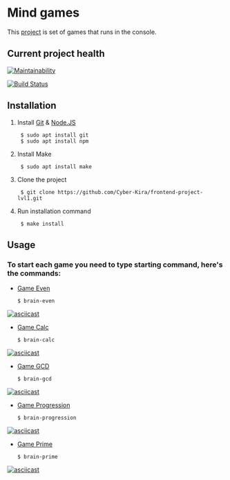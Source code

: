 # Mind games

This [project](https://ru.hexlet.io/professions/frontend/projects/44) is set of games that runs in the console.

## Current project health

[![Maintainability](https://api.codeclimate.com/v1/badges/f85c3ebdfa0c8021a7db/maintainability)](https://codeclimate.com/github/Cyber-Kira/frontend-project-lvl1/maintainability)

[![Build Status](https://travis-ci.com/Cyber-Kira/Mind-games.svg?branch=master)](https://travis-ci.com/Cyber-Kira/Mind-games)

## Installation

1. Install [Git](https://git-scm.com/downloads) & [Node.JS](https://nodejs.org/en/)

        $ sudo apt install git
        $ sudo apt install npm

2. Install Make

        $ sudo apt install make

3. Clone the project

        $ git clone https://github.com/Cyber-Kira/frontend-project-lvl1.git

4. Run installation command

        $ make install
        
## Usage

### To start each game you need to type starting command, here's the commands:
*   [Game Even](https://asciinema.org/a/Rk5PmTnzWUgzhoEDTkNh3PYQu)

        $ brain-even
[![asciicast](https://asciinema.org/a/Rk5PmTnzWUgzhoEDTkNh3PYQu.svg)](https://asciinema.org/a/Rk5PmTnzWUgzhoEDTkNh3PYQu)
*   [Game Calc](https://asciinema.org/a/qm0eHAUj4rpL5xeT9HBPnnPGp)

        $ brain-calc
[![asciicast](https://asciinema.org/a/qm0eHAUj4rpL5xeT9HBPnnPGp.svg)](https://asciinema.org/a/qm0eHAUj4rpL5xeT9HBPnnPGp)
*   [Game GCD](https://asciinema.org/a/uh9f1YyDbHRlo8kBlj1RtJTdS)

        $ brain-gcd
[![asciicast](https://asciinema.org/a/uh9f1YyDbHRlo8kBlj1RtJTdS.svg)](https://asciinema.org/a/uh9f1YyDbHRlo8kBlj1RtJTdS)
*   [Game Progression](https://asciinema.org/a/5swbPG7KTuycvqIV6u3Z3KtT1)

        $ brain-progression
[![asciicast](https://asciinema.org/a/5swbPG7KTuycvqIV6u3Z3KtT1.svg)](https://asciinema.org/a/5swbPG7KTuycvqIV6u3Z3KtT1)
*   [Game Prime](https://asciinema.org/a/zoC3MFP42GvMDcR0r8gPST9sR)

        $ brain-prime
[![asciicast](https://asciinema.org/a/zoC3MFP42GvMDcR0r8gPST9sR.svg)](https://asciinema.org/a/zoC3MFP42GvMDcR0r8gPST9sR)



